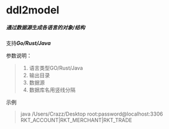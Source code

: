 # ddl2model 

##### 通过数据源生成各语言的对象/结构

支持***Go/Rust/Java***

参数说明：

> 1. 语言类型GO/Rust/Java
> 2. 输出目录
> 3. 数据源
> 4. 数据库名用竖线分隔

示例

> java /Users/Crazz/Desktop root:password@localhost:3306 RKT_ACCOUNT|RKT_MERCHANT|RKT_TRADE